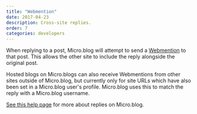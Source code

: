 ```yaml
---
title: "Webmention"
date: 2017-04-23
description: Cross-site replies.
order: 7
categories: developers
---
```

When replying to a post, Micro.blog will attempt to send a <a href="https://indieweb.org/Webmention">Webmention</a> to that post. This allows the other site to include the reply alongside the original post.

Hosted blogs on Micro.blogs can also receive Webmentions from other sites outside of Micro.blog, but currently only for site URLs which have also been set in a Micro.blog user's profile. Micro.blog uses this to match the reply with a Micro.blog username.

[See this help page](/2018/replies-and-mentions/) for more about replies on Micro.blog.
